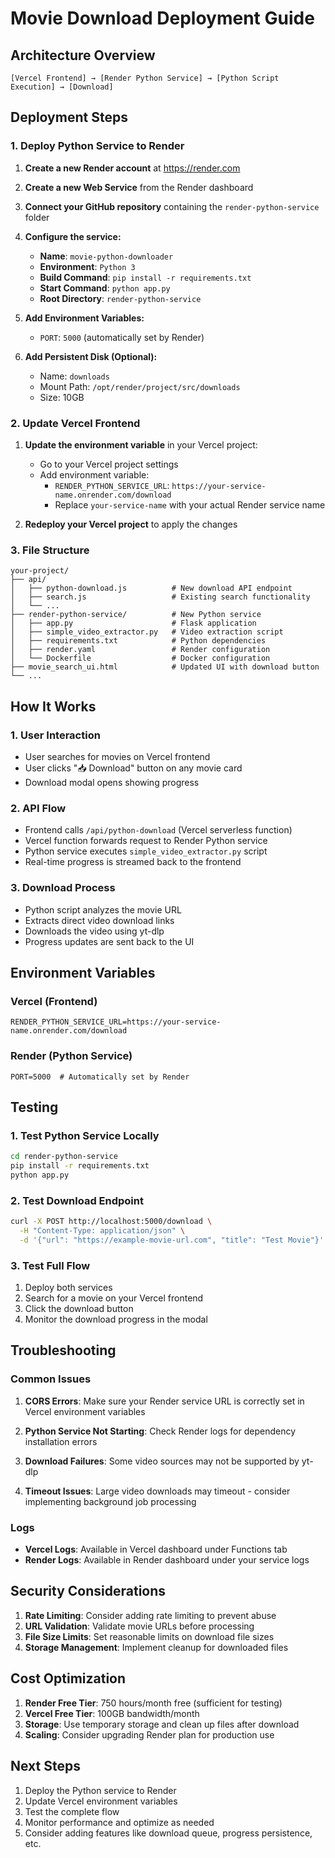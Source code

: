 # Movie Download Deployment Guide

## Architecture Overview

```
[Vercel Frontend] → [Render Python Service] → [Python Script Execution] → [Download]
```

## Deployment Steps

### 1. Deploy Python Service to Render

1. **Create a new Render account** at https://render.com
2. **Create a new Web Service** from the Render dashboard
3. **Connect your GitHub repository** containing the `render-python-service` folder
4. **Configure the service:**
   - **Name**: `movie-python-downloader`
   - **Environment**: `Python 3`
   - **Build Command**: `pip install -r requirements.txt`
   - **Start Command**: `python app.py`
   - **Root Directory**: `render-python-service`

5. **Add Environment Variables:**
   - `PORT`: `5000` (automatically set by Render)

6. **Add Persistent Disk (Optional):**
   - Name: `downloads`
   - Mount Path: `/opt/render/project/src/downloads`
   - Size: 10GB

### 2. Update Vercel Frontend

1. **Update the environment variable** in your Vercel project:
   - Go to your Vercel project settings
   - Add environment variable:
     - `RENDER_PYTHON_SERVICE_URL`: `https://your-service-name.onrender.com/download`
     - Replace `your-service-name` with your actual Render service name

2. **Redeploy your Vercel project** to apply the changes

### 3. File Structure

```
your-project/
├── api/
│   ├── python-download.js          # New download API endpoint
│   ├── search.js                   # Existing search functionality
│   └── ...
├── render-python-service/          # New Python service
│   ├── app.py                      # Flask application
│   ├── simple_video_extractor.py   # Video extraction script
│   ├── requirements.txt            # Python dependencies
│   ├── render.yaml                 # Render configuration
│   └── Dockerfile                  # Docker configuration
├── movie_search_ui.html            # Updated UI with download button
└── ...
```

## How It Works

### 1. User Interaction
- User searches for movies on Vercel frontend
- User clicks "📥 Download" button on any movie card
- Download modal opens showing progress

### 2. API Flow
- Frontend calls `/api/python-download` (Vercel serverless function)
- Vercel function forwards request to Render Python service
- Python service executes `simple_video_extractor.py` script
- Real-time progress is streamed back to the frontend

### 3. Download Process
- Python script analyzes the movie URL
- Extracts direct video download links
- Downloads the video using yt-dlp
- Progress updates are sent back to the UI

## Environment Variables

### Vercel (Frontend)
```
RENDER_PYTHON_SERVICE_URL=https://your-service-name.onrender.com/download
```

### Render (Python Service)
```
PORT=5000  # Automatically set by Render
```

## Testing

### 1. Test Python Service Locally
```bash
cd render-python-service
pip install -r requirements.txt
python app.py
```

### 2. Test Download Endpoint
```bash
curl -X POST http://localhost:5000/download \
  -H "Content-Type: application/json" \
  -d '{"url": "https://example-movie-url.com", "title": "Test Movie"}'
```

### 3. Test Full Flow
1. Deploy both services
2. Search for a movie on your Vercel frontend
3. Click the download button
4. Monitor the download progress in the modal

## Troubleshooting

### Common Issues

1. **CORS Errors**: Make sure your Render service URL is correctly set in Vercel environment variables

2. **Python Service Not Starting**: Check Render logs for dependency installation errors

3. **Download Failures**: Some video sources may not be supported by yt-dlp

4. **Timeout Issues**: Large video downloads may timeout - consider implementing background job processing

### Logs

- **Vercel Logs**: Available in Vercel dashboard under Functions tab
- **Render Logs**: Available in Render dashboard under your service logs

## Security Considerations

1. **Rate Limiting**: Consider adding rate limiting to prevent abuse
2. **URL Validation**: Validate movie URLs before processing
3. **File Size Limits**: Set reasonable limits on download file sizes
4. **Storage Management**: Implement cleanup for downloaded files

## Cost Optimization

1. **Render Free Tier**: 750 hours/month free (sufficient for testing)
2. **Vercel Free Tier**: 100GB bandwidth/month
3. **Storage**: Use temporary storage and clean up files after download
4. **Scaling**: Consider upgrading Render plan for production use

## Next Steps

1. Deploy the Python service to Render
2. Update Vercel environment variables
3. Test the complete flow
4. Monitor performance and optimize as needed
5. Consider adding features like download queue, progress persistence, etc.